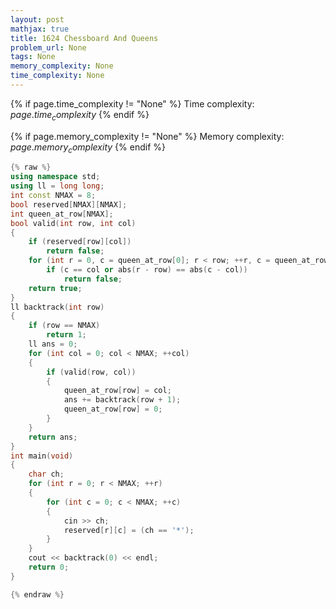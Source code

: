 ```yaml
---
layout: post
mathjax: true
title: 1624 Chessboard And Queens
problem_url: None
tags: None
memory_complexity: None
time_complexity: None
---
```




{% if page.time_complexity != "None" %}
Time complexity: ${{ page.time_complexity }}$
{% endif %}

{% if page.memory_complexity != "None" %}
Memory complexity: ${{ page.memory_complexity }}$
{% endif %}

```cpp
{% raw %}
using namespace std;
using ll = long long;
int const NMAX = 8;
bool reserved[NMAX][NMAX];
int queen_at_row[NMAX];
bool valid(int row, int col)
{
    if (reserved[row][col])
        return false;
    for (int r = 0, c = queen_at_row[0]; r < row; ++r, c = queen_at_row[r])
        if (c == col or abs(r - row) == abs(c - col))
            return false;
    return true;
}
ll backtrack(int row)
{
    if (row == NMAX)
        return 1;
    ll ans = 0;
    for (int col = 0; col < NMAX; ++col)
    {
        if (valid(row, col))
        {
            queen_at_row[row] = col;
            ans += backtrack(row + 1);
            queen_at_row[row] = 0;
        }
    }
    return ans;
}
int main(void)
{
    char ch;
    for (int r = 0; r < NMAX; ++r)
    {
        for (int c = 0; c < NMAX; ++c)
        {
            cin >> ch;
            reserved[r][c] = (ch == '*');
        }
    }
    cout << backtrack(0) << endl;
    return 0;
}

{% endraw %}
```